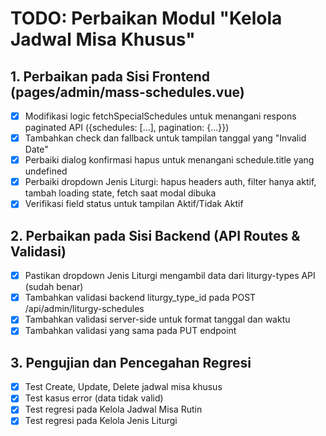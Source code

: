 # TODO: Perbaikan Modul "Kelola Jadwal Misa Khusus"

## 1. Perbaikan pada Sisi Frontend (pages/admin/mass-schedules.vue)
- [x] Modifikasi logic fetchSpecialSchedules untuk menangani respons paginated API ({schedules: [...], pagination: {...}})
- [x] Tambahkan check dan fallback untuk tampilan tanggal yang "Invalid Date"
- [x] Perbaiki dialog konfirmasi hapus untuk menangani schedule.title yang undefined
- [x] Perbaiki dropdown Jenis Liturgi: hapus headers auth, filter hanya aktif, tambah loading state, fetch saat modal dibuka
- [x] Verifikasi field status untuk tampilan Aktif/Tidak Aktif

## 2. Perbaikan pada Sisi Backend (API Routes & Validasi)
- [x] Pastikan dropdown Jenis Liturgi mengambil data dari liturgy-types API (sudah benar)
- [x] Tambahkan validasi backend liturgy_type_id pada POST /api/admin/liturgy-schedules
- [x] Tambahkan validasi server-side untuk format tanggal dan waktu
- [x] Tambahkan validasi yang sama pada PUT endpoint

## 3. Pengujian dan Pencegahan Regresi
- [x] Test Create, Update, Delete jadwal misa khusus
- [x] Test kasus error (data tidak valid)
- [x] Test regresi pada Kelola Jadwal Misa Rutin
- [x] Test regresi pada Kelola Jenis Liturgi
